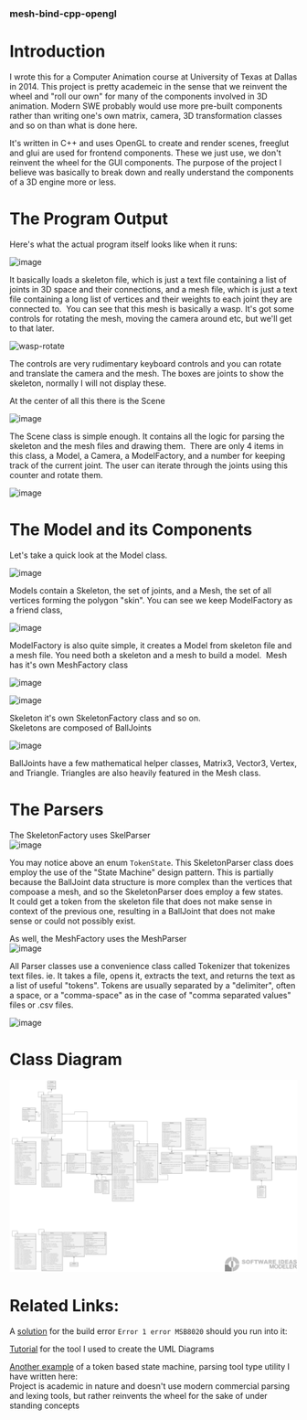 ### mesh-bind-cpp-opengl

# Introduction
I wrote this for a Computer Animation course at University of Texas at Dallas in 2014. This project is pretty academeic in the sense that we reinvent the wheel and "roll our own" for many of the components involved in 3D animation. Modern SWE probably would use more pre-built components rather than writing one's own matrix, camera, 3D transformation classes and so on than what is done here. </br>

It's written in C++ and uses OpenGL to create and render scenes, freeglut and glui are used for frontend components. These we just use, we don't reinvent the wheel for the GUI components. The purpose of the project I believe was basically to break down and really understand the components of a 3D engine more or less. 

# The Program Output
Here's what the actual program itself looks like when it runs:

![image](https://user-images.githubusercontent.com/1289702/174928400-69a6ea47-b5b2-4616-b61f-0a1346cca11a.png)

It basically loads a skeleton file, which is just a text file containing a list of joints in 3D space and their connections, and a mesh file, which is just a text file containing a long list of vertices and their weights to each joint they are connected to. 
You can see that this mesh is basically a wasp. It's got some controls for rotating the mesh, moving the camera around etc, but we'll get to that later. 

![wasp-rotate](https://github.com/sitting-duck/mesh-bind-cpp-opengl/assets/1289702/1542b907-6223-495a-ad31-d45d41a1342d)

The controls are very rudimentary keyboard controls and you can rotate and translate the camera and the mesh. The boxes are joints to show the skeleton, normally I will not display these.

At the center of all this there is the Scene

![image](https://user-images.githubusercontent.com/1289702/174928428-43fc37d5-f51a-4007-ac0c-737455e64117.png)

The Scene class is simple enough. It contains all the logic for parsing the skeleton and the mesh files and drawing them. 
There are only 4 items in this class, a Model, a Camera, a ModelFactory, and a number for keeping track of the current joint. The user can iterate through the joints using this counter and rotate them. 

![image](https://user-images.githubusercontent.com/1289702/174928471-f5541a08-36fa-447c-b7f4-dfa1fd819745.png)

# The Model and its Components
Let's take a quick look at the Model class.

![image](https://user-images.githubusercontent.com/1289702/174928524-d817b29e-5b1c-40d0-af1b-dcdc6c2e4892.png)

Models contain a Skeleton, the set of joints, and a Mesh, the set of all vertices forming the polygon "skin". You can see we keep ModelFactory as a friend class,

![image](https://user-images.githubusercontent.com/1289702/174928542-c6be5d76-3a33-4f0b-b9da-e664e08998c0.png)

ModelFactory is also quite simple, it creates a Model from skeleton file and a mesh file. You need both a skeleton and a mesh to build a model. 
Mesh has it's own MeshFactory class

![image](https://user-images.githubusercontent.com/1289702/174928572-f7c370f9-f02b-4d23-89af-89c74167e0b7.png)

![image](https://user-images.githubusercontent.com/1289702/174928590-a3880cdb-850b-4eb0-bc94-1ea8ec2439fb.png)

Skeleton it's own SkeletonFactory class and so on. <br>
Skeletons are composed of BallJoints <br>

![image](https://user-images.githubusercontent.com/1289702/174928615-3f527021-9ca7-4bec-9765-7561768da937.png)

BallJoints have a few mathematical helper classes, Matrix3, Vector3, Vertex, and Triangle. Triangles are also heavily featured in the Mesh class. <br>

# The Parsers
The SkeletonFactory uses SkelParser <br>
![image](https://user-images.githubusercontent.com/1289702/174928658-68df7088-9b7f-4c79-9c2f-36cf1f72d74c.png)

You may notice above an enum ``TokenState``. This SkeletonParser class does employ the use of the "State Machine" design pattern. This is partially because the BallJoint data structure is more complex than the vertices that compoase a mesh, and so the SkeletonParser does employ a few states. <br>
It could get a token from the skeleton file that does not make sense in context of the previous one, resulting in a BallJoint that does not make sense or could not possibly exist. <br>

As well, the MeshFactory uses the MeshParser <br>
![image](https://user-images.githubusercontent.com/1289702/174928677-5526189c-28b3-4f64-91aa-ec16aeb8dc30.png)

All Parser classes use a convenience class called Tokenizer that tokenizes text files. ie. It takes a file, opens it, extracts the text, and returns the text as a list of useful "tokens". Tokens are usually separated by a "delimiter", often a space, or a "comma-space" as in the case of "comma separated values" files or .csv files. <br>

![image](https://user-images.githubusercontent.com/1289702/174928700-607b08fe-c6e5-47fc-bf7a-248cdf963cdc.png)

# Class Diagram
![image](https://github.com/sitting-duck/mesh-bind-cpp-opengl/blob/main/docs/bind-mesh-cpp-class-diagram.png)

# Related Links: 
A [solution](https://ashley-tharp.medium.com/error-1-error-msb8020-the-build-tools-for-v142-platform-toolset-v142-cannot-be-found-6ca7939ff442?sk=efa4d9add48fb279935f4767745afd3f) for the build error ``Error 1 error MSB8020`` should you run into it: <br>


[Tutorial](https://ashley-tharp.medium.com/my-first-impression-using-software-ideas-modeler-uml-modeling-tool-for-c-35a6a720c25c?sk=6dc7d433a192a6b0433b143a0fb2ecbf) for the tool I used to create the UML Diagrams <br>

[Another example](https://github.com/sitting-duck/stuff/tree/master/School%20-%20Comp%20Sci/Computer%20Science%203%20-%20C%2B%2B/lab%204%20-%20Token%20State%20Machine) of a token based state machine, parsing tool type utility I have written here: <br>
Project is academic in nature and doesn't use modern commercial parsing and lexing tools, but rather reinvents the wheel for the sake of under standing concepts <br>


